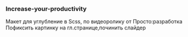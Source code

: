 ### Increase-your-productivity
Макет для углубление в Scss, по видеоролику от Просто:разработка
Пофиксить картинку на гл.странице,починить слайдер
